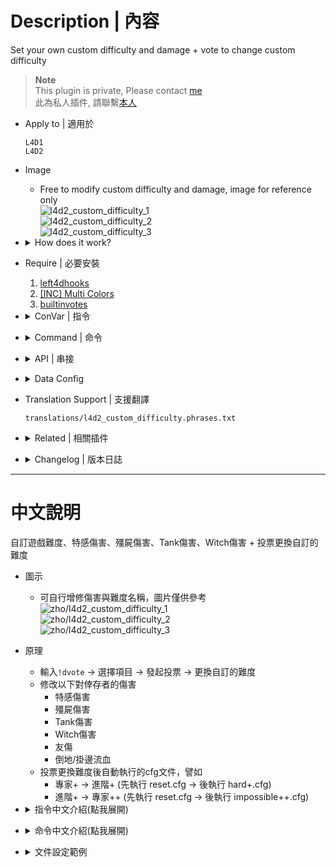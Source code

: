 # Description | 內容
Set your own custom difficulty and damage + vote to change custom difficulty

> __Note__ <br/>
This plugin is private, Please contact [me](https://github.com/fbef0102/Game-Private_Plugin#私人插件列表-private-plugins-list)<br/>
此為私人插件, 請聯繫[本人](https://github.com/fbef0102/Game-Private_Plugin#私人插件列表-private-plugins-list)

* Apply to | 適用於
	```
	L4D1
	L4D2
	```

* Image
	* Free to modify custom difficulty and damage, image for reference only
	<br/>![l4d2_custom_difficulty_1](image/l4d2_custom_difficulty_1.jpg)
	<br/>![l4d2_custom_difficulty_2](image/l4d2_custom_difficulty_2.jpg)
	<br/>![l4d2_custom_difficulty_3](image/l4d2_custom_difficulty_3.jpg)

* <details><summary>How does it work?</summary>

	* Type ```!dvote``` -> select custom difficulty -> call vote to change -> load custom difficulty
	* Modify custom difficulty name and damage, file is in [data/l4d2_custom_difficulty.cfg](addons/sourcemod/data/l4d2_custom_difficulty.cfg)
	* Auto exec cfg when switching difficulties, for example:
		* impossible+ -> hard+ (exec reset.cfg -> hard+.cfg)
		* hard+ -> impossible++ (exec reset.cfg -> impossible++.cfg)
</details>

* Require | 必要安裝
	1. [left4dhooks](https://forums.alliedmods.net/showthread.php?t=321696)
	2. [[INC] Multi Colors](https://github.com/fbef0102/L4D1_2-Plugins/releases/tag/Multi-Colors)
	3. [builtinvotes](https://github.com/fbef0102/Game-Private_Plugin/releases/tag/builtinvotes)

* <details><summary>ConVar | 指令</summary>

	* cfg/sourcemod/l4d2_custom_difficulty.cfg
		```php
		// 0=Plugin off, 1=Plugin on.
		l4d2_custom_difficulty_enable "1"

		// How many players at least to vote custom difficulty.
		l4d2_custom_difficulty_vote_need_player "4"
		```
</details>

* <details><summary>Command | 命令</summary>

	* **Vote To Change Custom Difficulty**
		```php
		sm_difficultyvote
		sm_dvote
		```

	* **(Server Cmd) Load custom difficulty by index, starting from 1**
		```php
		z_custom_difficulty_index <number>
		```
</details>

* <details><summary>API | 串接</summary>

	* [l4d2_custom_difficulty.inc](scripting\include\l4d2_custom_difficulty.inc)
		```php
		library name: l4d2_custom_difficulty
		```
</details>

* <details><summary>Data Config</summary>

	* Modify custom difficulty and damage
	* [data/l4d2_custom_difficulty.cfg](addons/sourcemod/data/l4d2_custom_difficulty.cfg)
		```php
		"l4d2_custom_difficulty"
		{
			"Total"
			{
				// There are 8 different difficulty
				"num"   "8"
				
				// Default, load Custom Difficulty by index (0=Off)
				"default" "5"
				
				// First Custom Difficulty, index is 1
				"1"
				{
					// Modify for your own settings
					...
				}

				...
			}
		}
		```
</details>

* Translation Support | 支援翻譯
	```
	translations/l4d2_custom_difficulty.phrases.txt
	```

* <details><summary>Related | 相關插件</summary>

	1. [l4d2_vote_manager3](https://github.com/fbef0102/L4D1_2-Plugins/tree/master/l4d2_vote_manager3): Unable to call valve vote if player does not have access
		* 沒有權限的玩家不能隨意發起官方投票
	2. [l4d2_vote_change](/L4D_插件/Server_伺服器/l4d2_vote_change): New Vote System (use L4D built-in votes UI)
		* 新型投票系統 (使用官方內建的投票)
</details>

* <details><summary>Changelog | 版本日誌</summary>

	* v1.3 (2024-8-16)
		* Update API

	* v1.2 (2024-7-29)
		* Also apply to l4d1 

	* v1.1 (2024-7-21)
		* Update Cmds
		* Update data
		* Update API

	* v1.0 (2024-7-17)
		* Initial Release
</details>

- - - -
# 中文說明
自訂遊戲難度、特感傷害、殭屍傷害、Tank傷害、Witch傷害 + 投票更換自訂的難度

* 圖示
	* 可自行增修傷害與難度名稱，圖片僅供參考
	<br/>![zho/l4d2_custom_difficulty_1](image/zho/l4d2_custom_difficulty_1.jpg)
	<br/>![zho/l4d2_custom_difficulty_2](image/zho/l4d2_custom_difficulty_2.jpg)
	<br/>![zho/l4d2_custom_difficulty_3](image/zho/l4d2_custom_difficulty_3.jpg)

* 原理
	* 輸入```!dvote``` -> 選擇項目 -> 發起投票 -> 更換自訂的難度
	* 修改以下對倖存者的傷害
		* 特感傷害
		* 殭屍傷害
		* Tank傷害
		* Witch傷害
		* 友傷
		* 倒地/掛邊流血
	* 投票更換難度後自動執行的cfg文件，譬如
		* 專家+ -> 進階+ (先執行 reset.cfg -> 後執行 hard+.cfg)
		* 進階+ -> 專家++ (先執行 reset.cfg -> 後執行 impossible++.cfg)
	
* <details><summary>指令中文介紹(點我展開)</summary>

	* cfg/sourcemod/l4d2_custom_difficulty.cfg
		```php
		// 0=插件關閉, 1=插件開啟.
		l4d2_custom_difficulty_enable "1"

		// 倖存者與特感隊伍總共要有X位真人玩家在場才能發起投票.
		l4d2_custom_difficulty_vote_need_player "4"
		```
</details>

* <details><summary>命令中文介紹(點我展開)</summary>

	* **打開選單投票更換難度**
		```php
		sm_difficultyvote
		sm_dvote
		```

	* **(伺服器專用) 強制載入該索引的自製難度, 索引數字從1開始**
		```php
		z_custom_difficulty_index <索引數字>
		```
</details>

* <details><summary>文件設定範例</summary>

	* 自由修改難度與傷害數值
	* [data/l4d2_custom_difficulty.cfg](addons/sourcemod/data/l4d2_custom_difficulty.cfg)
		```php
		"l4d2_custom_difficulty"
		{
			"Total"
			{
				// 有8種不同的遊戲難度
				"num"   "8"
				
				// 伺服器啟動後預設載入的自製難度	(0=不預設載入)
				"default" "5"
				
				// 第一個自製難度, 索引是1
				"1"
				{
					// 自行修改數據
					...
				}

				...
			}
		}
		```
</details>